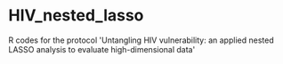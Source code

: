 # HIV_nested_lasso
R codes for the protocol 'Untangling HIV vulnerability: an applied nested LASSO analysis to evaluate high-dimensional data'
